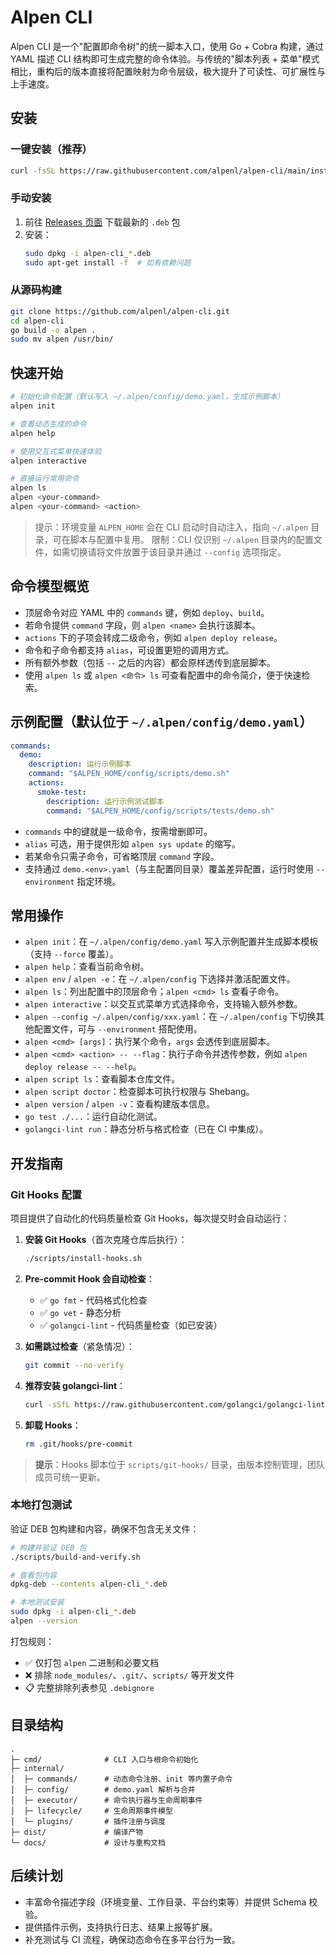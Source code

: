 # Alpen CLI

Alpen CLI 是一个"配置即命令树"的统一脚本入口，使用 Go + Cobra 构建，通过 YAML 描述 CLI 结构即可生成完整的命令体验。与传统的"脚本列表 + 菜单"模式相比，重构后的版本直接将配置映射为命令层级，极大提升了可读性、可扩展性与上手速度。

## 安装

### 一键安装（推荐）

```bash
curl -fsSL https://raw.githubusercontent.com/alpenl/alpen-cli/main/install.sh | sudo bash
```

### 手动安装

1. 前往 [Releases 页面](https://github.com/alpenl/alpen-cli/releases/latest) 下载最新的 `.deb` 包
2. 安装：
   ```bash
   sudo dpkg -i alpen-cli_*.deb
   sudo apt-get install -f  # 如有依赖问题
   ```

### 从源码构建

```bash
git clone https://github.com/alpenl/alpen-cli.git
cd alpen-cli
go build -o alpen .
sudo mv alpen /usr/bin/
```

## 快速开始

```bash
# 初始化命令配置（默认写入 ~/.alpen/config/demo.yaml，生成示例脚本）
alpen init

# 查看动态生成的命令
alpen help

# 使用交互式菜单快速体验
alpen interactive

# 直接运行常用命令
alpen ls
alpen <your-command>
alpen <your-command> <action>
```

> 提示：环境变量 `ALPEN_HOME` 会在 CLI 启动时自动注入，指向 `~/.alpen` 目录，可在脚本与配置中复用。
> 限制：CLI 仅识别 `~/.alpen` 目录内的配置文件，如需切换请将文件放置于该目录并通过 `--config` 选项指定。

## 命令模型概览

- 顶层命令对应 YAML 中的 `commands` 键，例如 `deploy`、`build`。
- 若命令提供 `command` 字段，则 `alpen <name>` 会执行该脚本。
- `actions` 下的子项会转成二级命令，例如 `alpen deploy release`。
- 命令和子命令都支持 `alias`，可设置更短的调用方式。
- 所有额外参数（包括 `--` 之后的内容）都会原样透传到底层脚本。
- 使用 `alpen ls` 或 `alpen <命令> ls` 可查看配置中的命令简介，便于快速检索。

## 示例配置（默认位于 `~/.alpen/config/demo.yaml`）

```yaml
commands:
  demo:
    description: 运行示例脚本
    command: "$ALPEN_HOME/config/scripts/demo.sh"
    actions:
      smoke-test:
        description: 运行示例测试脚本
        command: "$ALPEN_HOME/config/scripts/tests/demo.sh"
```

- `commands` 中的键就是一级命令，按需增删即可。
- `alias` 可选，用于提供形如 `alpen sys update` 的缩写。
- 若某命令只需子命令，可省略顶层 `command` 字段。
- 支持通过 `demo.<env>.yaml`（与主配置同目录）覆盖差异配置，运行时使用 `--environment` 指定环境。

## 常用操作

- `alpen init`：在 `~/.alpen/config/demo.yaml` 写入示例配置并生成脚本模板（支持 `--force` 覆盖）。
- `alpen help`：查看当前命令树。
- `alpen env` / `alpen -e`：在 `~/.alpen/config` 下选择并激活配置文件。
- `alpen ls`：列出配置中的顶层命令；`alpen <cmd> ls` 查看子命令。
- `alpen interactive`：以交互式菜单方式选择命令，支持输入额外参数。
- `alpen --config ~/.alpen/config/xxx.yaml`：在 `~/.alpen/config` 下切换其他配置文件，可与 `--environment` 搭配使用。
- `alpen <cmd> [args]`：执行某个命令，`args` 会透传到底层脚本。
- `alpen <cmd> <action> -- --flag`：执行子命令并透传参数，例如 `alpen deploy release -- --help`。
- `alpen script ls`：查看脚本仓库文件。
- `alpen script doctor`：检查脚本可执行权限与 Shebang。
- `alpen version` / `alpen -v`：查看构建版本信息。
- `go test ./...`：运行自动化测试。
- `golangci-lint run`：静态分析与格式检查（已在 CI 中集成）。

## 开发指南

### Git Hooks 配置

项目提供了自动化的代码质量检查 Git Hooks，每次提交时会自动运行：

1. **安装 Git Hooks**（首次克隆仓库后执行）：
   ```bash
   ./scripts/install-hooks.sh
   ```

2. **Pre-commit Hook 会自动检查**：
   - ✅ `go fmt` - 代码格式化检查
   - ✅ `go vet` - 静态分析
   - ✅ `golangci-lint` - 代码质量检查（如已安装）

3. **如需跳过检查**（紧急情况）：
   ```bash
   git commit --no-verify
   ```

4. **推荐安装 golangci-lint**：
   ```bash
   curl -sSfL https://raw.githubusercontent.com/golangci/golangci-lint/master/install.sh | sh -s -- -b $(go env GOPATH)/bin
   ```

5. **卸载 Hooks**：
   ```bash
   rm .git/hooks/pre-commit
   ```

> **提示**：Hooks 脚本位于 `scripts/git-hooks/` 目录，由版本控制管理，团队成员可统一更新。

### 本地打包测试

验证 DEB 包构建和内容，确保不包含无关文件：

```bash
# 构建并验证 DEB 包
./scripts/build-and-verify.sh

# 查看包内容
dpkg-deb --contents alpen-cli_*.deb

# 本地测试安装
sudo dpkg -i alpen-cli_*.deb
alpen --version
```

打包规则：
- ✅ 仅打包 `alpen` 二进制和必要文档
- ❌ 排除 `node_modules/`、`.git/`、`scripts/` 等开发文件
- 📋 完整排除列表参见 `.debignore`

## 目录结构

```
.
├─ cmd/              # CLI 入口与根命令初始化
├─ internal/
│  ├─ commands/      # 动态命令注册、init 等内置子命令
│  ├─ config/        # demo.yaml 解析与合并
│  ├─ executor/      # 命令执行器与生命周期事件
│  ├─ lifecycle/     # 生命周期事件模型
│  └─ plugins/       # 插件注册与调度
├─ dist/             # 编译产物
└─ docs/             # 设计与重构文档
```

## 后续计划

- 丰富命令描述字段（环境变量、工作目录、平台约束等）并提供 Schema 校验。
- 提供插件示例，支持执行日志、结果上报等扩展。
- 补充测试与 CI 流程，确保动态命令在多平台行为一致。

